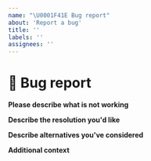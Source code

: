 ```yaml
---
name: "\U0001F41E Bug report"
about: 'Report a bug'
title: ''
labels: ''
assignees: ''
---
```


# 🐞 Bug report

**Please describe what is not working**

<!-- Include a summary of the issue, as well as steps necessary to reproduce the issue. -->

**Describe the resolution you'd like**

<!-- A clear and concise description of what you want to happen. PR's are always welcome. -->

**Describe alternatives you've considered**

<!-- A clear and concise description of any alternative solutions or features you've considered. -->

**Additional context**

<!-- Add any other context or screenshots about the feature request here. -->
